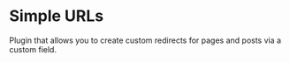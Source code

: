 Simple URLs
===========

Plugin that allows you to create custom redirects for pages and posts via a custom field.
